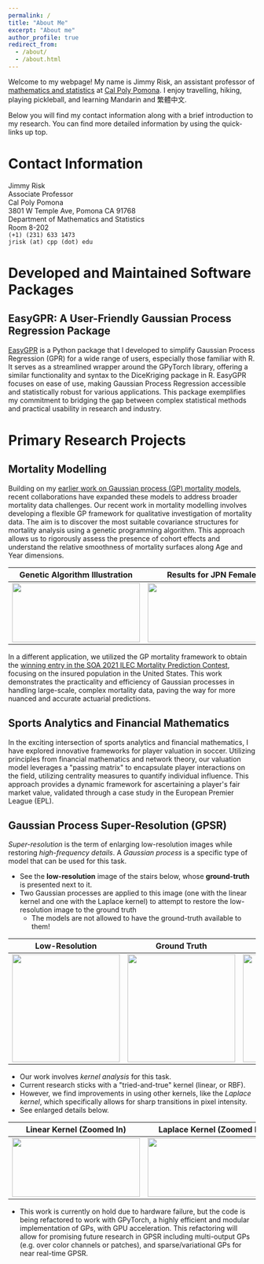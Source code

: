 ```yaml
---
permalink: /
title: "About Me"
excerpt: "About me"
author_profile: true
redirect_from: 
  - /about/
  - /about.html
---
```


Welcome to my webpage!  My name is Jimmy Risk, an assistant professor of [mathematics and statistics](https://www.cpp.edu/sci/mathematics-statistics/) at [Cal Poly Pomona](https://www.cpp.edu/).  I enjoy travelling, hiking, playing pickleball, and learning Mandarin and 繁體中文.

Below you will find my contact information along with a brief introduction to my research.  You can find more detailed information by using the quick-links up top.

# Contact Information

Jimmy Risk \
Associate Professor \
Cal Poly Pomona \
3801 W Temple Ave, Pomona CA 91768\
Department of Mathematics and Statistics\
Room 8-202\
``(+1) (231) 633 1473``\
``jrisk (at) cpp (dot) edu``

# Developed and Maintained Software Packages

## EasyGPR: A User-Friendly Gaussian Process Regression Package

[EasyGPR](https://github.com/jimmyrisk/EasyGPR) is a Python package that I developed to simplify Gaussian Process Regression (GPR) for a wide range of users, especially those familiar with R. It serves as a streamlined wrapper around the GPyTorch library, offering a similar functionality and syntax to the DiceKriging package in R. EasyGPR focuses on ease of use, making Gaussian Process Regression accessible and statistically robust for various applications. This package exemplifies my commitment to bridging the gap between complex statistical methods and practical usability in research and industry.


# Primary Research Projects

## Mortality Modelling

Building on my [earlier work on Gaussian process (GP) mortality models](https://www.cambridge.org/core/journals/astin-bulletin-journal-of-the-iaa/article/gaussian-process-models-for-mortality-rates-and-improvement-factors/A2D48AFF8E32CEABF9B9DB899194D9C2), recent collaborations have expanded these models to address broader mortality data challenges. Our recent work in mortality modelling involves developing a flexible GP framework for qualitative investigation of mortality data. The aim is to discover the most suitable covariance structures for mortality analysis using a genetic programming algorithm. This approach allows us to rigorously assess the presence of cohort effects and understand the relative smoothness of mortality surfaces along Age and Year dimensions. 

| Genetic Algorithm Illustration  | Results for JPN Female |
|---|---|
| <image src = "ga.png" width="260px" height="120px"></image> | <image src = "CircBar_JPN_Female_complex_v2.png" width="260px" height="120px"></image> |


In a different application, we utilized the GP mortality framework to obtain the [winning entry in the SOA 2021 ILEC Mortality Prediction Contest](https://www.soa.org/research/opportunities/2021-individual-life-experience-contest/), focusing on the insured population in the United States. This work demonstrates the practicality and efficiency of Gaussian processes in handling large-scale, complex mortality data, paving the way for more nuanced and accurate actuarial predictions.

## Sports Analytics and Financial Mathematics

In the exciting intersection of sports analytics and financial mathematics, I have explored innovative frameworks for player valuation in soccer. Utilizing principles from financial mathematics and network theory, our valuation model leverages a "passing matrix" to encapsulate player interactions on the field, utilizing centrality measures to quantify individual influence. This approach provides a dynamic framework for ascertaining a player's fair market value, validated through a case study in the European Premier League (EPL). 

## Gaussian Process Super-Resolution (GPSR)

*Super-resolution* is the term of enlarging low-resolution images while restoring *high-frequency details*.  A *Gaussian process* is a specific type of model that can be used for this task.

* See the **low-resolution** image of the stairs below, whose **ground-truth** is presented next to it.  
* Two Gaussian processes are applied to this image (one with the linear kernel and one with the Laplace kernel) to attempt to restore the low-resolution image to the ground truth
  * The models are not allowed to have the ground-truth available to them!

| Low-Resolution | Ground Truth | Linear Kernel | Laplace Kernel  |
|:---:|:---:|:---:|:---:|
| <image src = "SC2_LR.png" width="219px" height="219px"></image> | <image src = "SC2_GT.png" width="219px" height="219px"></image> |<image src = "SC2_DP.png" width="219px" height="219px"></image> | <image src = "SC2_EXP.png" width="219px" height="219px"></image> |

* Our work involves *kernel analysis* for this task.
* Current research sticks with a "tried-and-true" kernel (linear, or RBF).  
* However, we find improvements in using other kernels, like the *Laplace kernel*, which specifically allows for sharp transitions in pixel intensity.
* See enlarged details below.

| Linear Kernel (Zoomed In)  | Laplace Kernel (Zoomed In) |
|---|---|
| <image src = "SC2_DP1.png" width="260px" height="120px"></image> | <image src = "SC2_EXP1.png" width="260px" height="120px"></image> |

* This work is currently on hold due to hardware failure, but the code is being refactored to work with GPyTorch, a highly efficient and modular implementation of GPs, with GPU acceleration.  This refactoring will allow for promising future research in GPSR including multi-output GPs (e.g. over color channels or patches), and sparse/variational GPs for near real-time GPSR.


